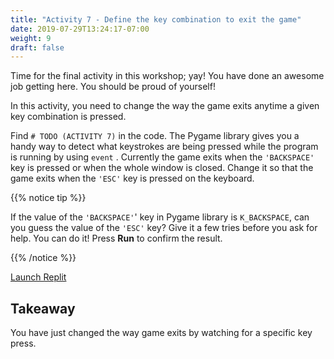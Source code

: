 ```yaml
---
title: "Activity 7 - Define the key combination to exit the game"
date: 2019-07-29T13:24:17-07:00
weight: 9
draft: false
---
```


Time for the final activity in this workshop; yay! You have done an awesome job getting here. You should be proud of yourself!

In this activity, you need to change the way the game exits anytime a given key combination is pressed. 

Find `# TODO (ACTIVITY 7)` in the code. The Pygame library gives you a handy way to detect what keystrokes are being pressed while the program is running by using `event` . 
Currently the game exits when the `'BACKSPACE'` key is pressed or when the whole window is closed. Change it so that the game exits when the `'ESC'` key is pressed on the keyboard.

{{% notice tip %}}

If the value of the `'BACKSPACE'`' key in Pygame library is `K_BACKSPACE`, can you guess the value of the `'ESC'` key? Give it a few tries before you ask for help. You can do it!
Press **Run** to confirm the result.

{{% /notice %}}

<a class="my-2 mx-4 btn btn-info" href="https://replit.com/@nuevofoundation/PongLessonStudent" target="_blank">Launch Replit</a>

## Takeaway

You have just changed the way game exits by watching for a specific key press.
